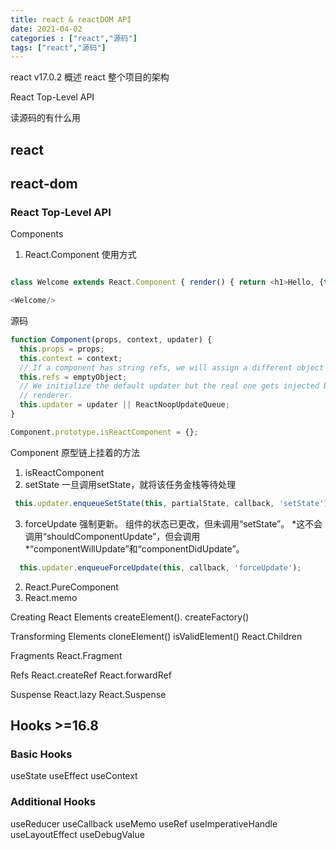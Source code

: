 ```yaml
---
title: react & reactDOM API
date: 2021-04-02
categories : ["react","源码"]
tags: ["react","源码"]
---
```


react v17.0.2 概述 
react 整个项目的架构

React Top-Level API

读源码的有什么用

<!--more-->

## react

## react-dom

### React Top-Level API

Components

1. React.Component
   使用方式

```javascript

class Welcome extends React.Component { render() { return <h1>Hello, {this.props.name}</h1>; } }

<Welcome/>
```

源码
```javascript
function Component(props, context, updater) {
  this.props = props;
  this.context = context;
  // If a component has string refs, we will assign a different object later.
  this.refs = emptyObject;
  // We initialize the default updater but the real one gets injected by the
  // renderer.
  this.updater = updater || ReactNoopUpdateQueue;
}

Component.prototype.isReactComponent = {};

```

Component 原型链上挂着的方法
1. isReactComponent
2. setState
一旦调用setState，就将该任务金栈等待处理
```javascript
 this.updater.enqueueSetState(this, partialState, callback, 'setState');
```
3. forceUpdate 
   强制更新。 组件的状态已更改，但未调用“setState”。
*这不会调用“shouldComponentUpdate”，但会调用
*“componentWillUpdate”和“componentDidUpdate”。
   
```javascript
  this.updater.enqueueForceUpdate(this, callback, 'forceUpdate');
```


2. React.PureComponent
3. React.memo 

Creating React Elements
createElement().
createFactory()

Transforming Elements
cloneElement()
isValidElement()
React.Children

Fragments
React.Fragment

Refs
React.createRef
React.forwardRef

Suspense
React.lazy
React.Suspense

## Hooks >=16.8

### Basic Hooks

useState
useEffect
useContext

### Additional Hooks

useReducer
useCallback
useMemo
useRef
useImperativeHandle
useLayoutEffect
useDebugValue
